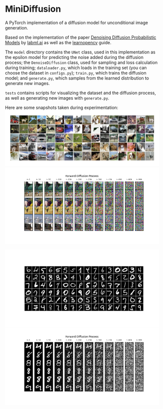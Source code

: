 # MiniDiffusion
A PyTorch implementation of a diffusion model for unconditional image generation.

Based on the implementation of the paper [Denoising Diffusion Probabilistic Models](https://arxiv.org/abs/2006.11239) by [labml.ai](https://nn.labml.ai) as well
as the [learnopencv](https://github.com/spmallick/learnopencv/blob/master/Guide-to-training-DDPMs-from-Scratch/Generating_MNIST_using_DDPMs.ipynb) guide.

The `model` directory contains the `UNet` class, used in this 
implementation as the epsilon model for predicting the noise added
during the diffusion process; the `DenoiseDiffusion` class, used
for sampling and loss calculation during training; `dataloader.py`, which loads in the training set (you can choose the dataset in `configs.py`); `train.py`, which
trains the diffusion model; and `generate.py`, which samples from the 
learned distribution to generate new images.

`tests` contains scripts for visualizing the dataset and the
diffusion process, as well as generating new images with `generate.py`.

Here are some snapshots taken during experimentation:
![CIFAR10 Data Sample](tests/CIFAR-10/cifar10_data.png)
![Forward Diffusion Process](tests/CIFAR-10/forward_diffusion_process.png)

![MNIST Data Sample](tests/MNIST/mnist_data.png)
![Forward Diffusion Process](tests/MNIST/forward_diffusion_process.png)